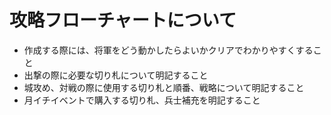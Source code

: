 # 攻略フローチャートについて
- 作成する際には、将軍をどう動かしたらよいかクリアでわかりやすくすること
- 出撃の際に必要な切り札について明記すること
- 城攻め、対戦の際に使用する切り札と順番、戦略について明記すること
- 月イチイベントで購入する切り札、兵士補充を明記すること
